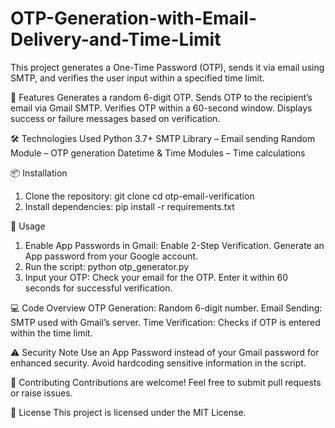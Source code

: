 # OTP-Generation-with-Email-Delivery-and-Time-Limit
This project generates a One-Time Password (OTP), sends it via email using SMTP, and verifies the user input within a specified time limit.

🚀 Features
Generates a random 6-digit OTP.
Sends OTP to the recipient’s email via Gmail SMTP.
Verifies OTP within a 60-second window.
Displays success or failure messages based on verification.

🛠️ Technologies Used
Python 3.7+
SMTP Library – Email sending
Random Module – OTP generation
Datetime & Time Modules – Time calculations

📦 Installation
1. Clone the repository:
git clone 
cd otp-email-verification
2. Install dependencies:
pip install -r requirements.txt

📝 Usage
1. Enable App Passwords in Gmail:
Enable 2-Step Verification.
Generate an App password from your Google account.
2. Run the script: 
python otp_generator.py
3. Input your OTP:
Check your email for the OTP.
Enter it within 60 seconds for successful verification.

💻 Code Overview
OTP Generation: Random 6-digit number.
Email Sending: SMTP used with Gmail’s server.
Time Verification: Checks if OTP is entered within the time limit.

⚠️ Security Note
Use an App Password instead of your Gmail password for enhanced security.
Avoid hardcoding sensitive information in the script.

🤝 Contributing
Contributions are welcome! Feel free to submit pull requests or raise issues.

📄 License
This project is licensed under the MIT License.


